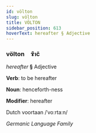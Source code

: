```yaml
---
id: völton
slug: völton
title: VÖLTON
sidebar_position: 613
hoverText: hereafter § Adjective
---
```


### völton&emsp;<span kind="abugida">ɤ͊ıc̃</span>

*hereafter* **§** Adjective

**Verb**: to be hereafter

**Noun**: henceforth-ness

**Modifier**: hereafter

Dutch voortaan /ˈvoːrtaːn/

*Germanic Language Family*